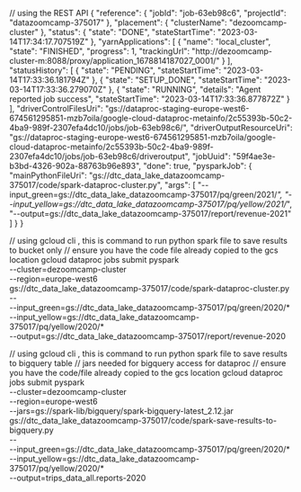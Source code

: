 // using the REST API
{
  "reference": {
    "jobId": "job-63eb98c6",
    "projectId": "datazoomcamp-375017"
  },
  "placement": {
    "clusterName": "dezoomcamp-cluster"
  },
  "status": {
    "state": "DONE",
    "stateStartTime": "2023-03-14T17:34:17.707519Z"
  },
  "yarnApplications": [
    {
      "name": "local_cluster",
      "state": "FINISHED",
      "progress": 1,
      "trackingUrl": "http://dezoomcamp-cluster-m:8088/proxy/application_1678814187027_0001/"
    }
  ],
  "statusHistory": [
    {
      "state": "PENDING",
      "stateStartTime": "2023-03-14T17:33:36.181794Z"
    },
    {
      "state": "SETUP_DONE",
      "stateStartTime": "2023-03-14T17:33:36.279070Z"
    },
    {
      "state": "RUNNING",
      "details": "Agent reported job success",
      "stateStartTime": "2023-03-14T17:33:36.877872Z"
    }
  ],
  "driverControlFilesUri": "gs://dataproc-staging-europe-west6-674561295851-mzb7oila/google-cloud-dataproc-metainfo/2c55393b-50c2-4ba9-989f-2307efa4dc10/jobs/job-63eb98c6/",
  "driverOutputResourceUri": "gs://dataproc-staging-europe-west6-674561295851-mzb7oila/google-cloud-dataproc-metainfo/2c55393b-50c2-4ba9-989f-2307efa4dc10/jobs/job-63eb98c6/driveroutput",
  "jobUuid": "59f4ae3e-b3bd-4326-902a-88763b96e893",
  "done": true,
  "pysparkJob": {
    "mainPythonFileUri": "gs://dtc_data_lake_datazoomcamp-375017/code/spark-dataproc-cluster.py",
    "args": [
      "--input_green=gs://dtc_data_lake_datazoomcamp-375017/pq/green/2021/*",
      "--input_yellow=gs://dtc_data_lake_datazoomcamp-375017/pq/yellow/2021/*",
      "--output=gs://dtc_data_lake_datazoomcamp-375017/report/revenue-2021"
    ]
  }
}


// using gcloud cli , this is command to run python spark file to save results to bucket only
// ensure you have the code file already copied to the gcs location
gcloud dataproc jobs submit pyspark \
    --cluster=dezoomcamp-cluster \
    --region=europe-west6 \
    gs://dtc_data_lake_datazoomcamp-375017/code/spark-dataproc-cluster.py \
    -- \
    --input_green=gs://dtc_data_lake_datazoomcamp-375017/pq/green/2020/* \
    --input_yellow=gs://dtc_data_lake_datazoomcamp-375017/pq/yellow/2020/* \
    --output=gs://dtc_data_lake_datazoomcamp-375017/report/revenue-2020


// using gcloud cli , this is command to run python spark file to save results to bigquery table
// jars needed for bigquery access for dataproc
// ensure you have the code/file already copied to the gcs location
gcloud dataproc jobs submit pyspark \
    --cluster=dezoomcamp-cluster \
    --region=europe-west6 \
    --jars=gs://spark-lib/bigquery/spark-bigquery-latest_2.12.jar \
    gs://dtc_data_lake_datazoomcamp-375017/code/spark-save-results-to-bigquery.py \
    -- \
    --input_green=gs://dtc_data_lake_datazoomcamp-375017/pq/green/2020/* \
    --input_yellow=gs://dtc_data_lake_datazoomcamp-375017/pq/yellow/2020/* \
    --output=trips_data_all.reports-2020